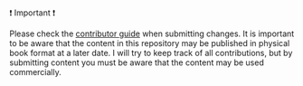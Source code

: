 ❗ Important ❗

Please check the [contributor guide](./CONTRIBUTING.md) when submitting changes. It is important to be aware that the content in this repository may be published in physical book format at a later date. I will try to keep track of all contributions, but by submitting content you must be aware that the content may be used commercially.

